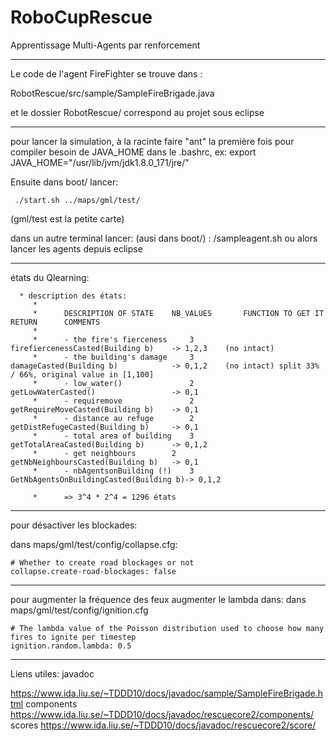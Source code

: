 # RoboCupRescue
Apprentissage Multi-Agents par renforcement

__________________

Le code de l'agent FireFighter se trouve dans : 

RobotRescue/src/sample/SampleFireBrigade.java

et le dossier RobotRescue/ correspond au projet sous eclipse


__________________
pour lancer la simulation, à la racinte faire "ant" la première fois pour compiler
besoin de JAVA_HOME dans le .bashrc, ex:
export JAVA_HOME="/usr/lib/jvm/jdk1.8.0_171/jre/"

Ensuite dans boot/ lancer:
```
 ./start.sh ../maps/gml/test/
```
(gml/test est la petite carte)

dans un autre terminal lancer: (ausi dans boot/) : /sampleagent.sh 
ou alors lancer les agents depuis eclipse

__________________

états du Qlearning:
```
  * description des états:
     * 
     * 		DESCRIPTION OF STATE  	NB_VALUES		FUNCTION TO GET IT					RETURN		COMMENTS
     * 
     * 		- the fire's fierceness		3 			firefiercenessCasted(Building b)	-> 1,2,3 	(no intact)
     * 		- the building's damage		3 			damageCasted(Building b) 			-> 0,1,2 	(no intact) split 33% / 66%, original value in [1,100] 
     * 		- low_water()				2 			getLowWaterCasted() 				-> 0,1
     * 		- requiremove				2 			getRequireMoveCasted(Building b)	-> 0,1
     * 		- distance au refuge		2 			getDistRefugeCasted(Building b)		-> 0,1
     * 		- total area of building	3 			getTotalAreaCasted(Building b) 		-> 0,1,2
     * 		- get neighbours		2 			getNbNeighboursCasted(Building b) 	-> 0,1
     * 		- nbAgentsonBuilding (!)	3 			GetNbAgentsOnBuildingCasted(Building b)-> 0,1,2 

     * 		=> 3^4 * 2^4 = 1296 états
```
__________________

pour désactiver les blockades:

dans maps/gml/test/config/collapse.cfg:

```
# Whether to create road blockages or not
collapse.create-road-blockages: false
```
__________________

pour augmenter la fréquence des feux augmenter le lambda dans:
dans maps/gml/test/config/ignition.cfg
```
# The lambda value of the Poisson distribution used to choose how many fires to ignite per timestep
ignition.random.lambda: 0.5
```

__________________

Liens utiles:
javadoc

https://www.ida.liu.se/~TDDD10/docs/javadoc/sample/SampleFireBrigade.html
components https://www.ida.liu.se/~TDDD10/docs/javadoc/rescuecore2/components/
scores https://www.ida.liu.se/~TDDD10/docs/javadoc/rescuecore2/score/
